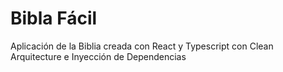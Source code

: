 # Bibla Fácil
Aplicación de la Biblia creada con React y Typescript con Clean Arquitecture e Inyección de Dependencias
